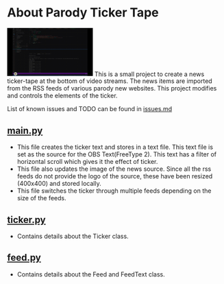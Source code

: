 # About Parody Ticker Tape

<img src="https://github.com/pani3610/obs-parody-ticker/blob/master/readme_resource/ticker.gif" width="200">
This is a small project to create a news ticker-tape at the bottom of video streams. The news items are imported from the RSS feeds of various parody new websites. This project modifies and controls the elements of the ticker.

List of known issues and TODO can be found in [issues.md](https://github.com/pani3610/obs-parody-ticker/blob/master/issues.md)

## [main.py](https://github.com/pani3610/obs-parody-ticker/blob/master/main.py)
+ This file creates the ticker text and stores in a text file. This text file is set as the source for the OBS Text(FreeType 2). This text has a filter of horizontal scroll which gives it the effect of ticker.
+ This file also updates the image of the news source. Since all the rss feeds do not provide the logo of the source, these have been resized (400x400) and stored locally.
+ This file switches the ticker through multiple feeds depending on the size of the feeds.

## [ticker.py](https://github.com/pani3610/obs-parody-ticker/blob/master/ticker.py)
+ Contains details about the Ticker class.

## [feed.py](https://github.com/pani3610/obs-parody-ticker/blob/master/feed.py)
+ Contains details about the Feed and FeedText class.